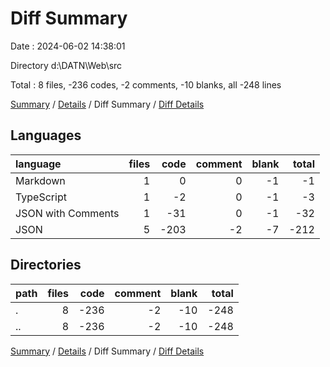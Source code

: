 # Diff Summary

Date : 2024-06-02 14:38:01

Directory d:\\DATN\\Web\\src

Total : 8 files,  -236 codes, -2 comments, -10 blanks, all -248 lines

[Summary](results.md) / [Details](details.md) / Diff Summary / [Diff Details](diff-details.md)

## Languages
| language | files | code | comment | blank | total |
| :--- | ---: | ---: | ---: | ---: | ---: |
| Markdown | 1 | 0 | 0 | -1 | -1 |
| TypeScript | 1 | -2 | 0 | -1 | -3 |
| JSON with Comments | 1 | -31 | 0 | -1 | -32 |
| JSON | 5 | -203 | -2 | -7 | -212 |

## Directories
| path | files | code | comment | blank | total |
| :--- | ---: | ---: | ---: | ---: | ---: |
| . | 8 | -236 | -2 | -10 | -248 |
| .. | 8 | -236 | -2 | -10 | -248 |

[Summary](results.md) / [Details](details.md) / Diff Summary / [Diff Details](diff-details.md)